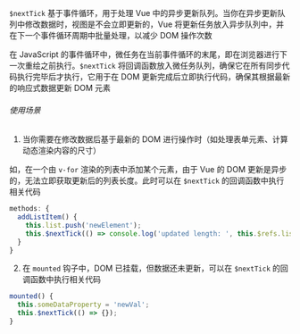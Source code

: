 `$nextTick` 基于事件循环，用于处理 Vue 中的异步更新队列。当你在异步更新队列中修改数据时，视图是不会立即更新的，Vue 将更新任务放入异步队列中，并在下一个事件循环周期中批量处理，以减少 DOM 操作次数

在 JavaScript 的事件循环中，微任务在当前事件循环的末尾，即在浏览器进行下一次重绘之前执行。`$nextTick` 将回调函数放入微任务队列，确保它在所有同步代码执行完毕后才执行，它用于在 DOM 更新完成后立即执行代码，确保其根据最新的响应式数据更新 DOM 元素

###### 使用场景

1. 当你需要在修改数据后基于最新的 DOM 进行操作时（如处理表单元素、计算动态渲染内容的尺寸）

如，在一个由 `v-for` 渲染的列表中添加某个元素，由于 Vue 的 DOM 更新是异步的，无法立即获取更新后的列表长度。此时可以在 `$nextTick` 的回调函数中执行相关代码

```JavaScript
methods: {
  addListItem() {
    this.list.push('newElement');
    this.$nextTick(() => console.log('updated length: ', this.$refs.listRef.children.length);
  }
}
```

2. 在 `mounted` 钩子中，DOM 已挂载，但数据还未更新，可以在 `$nextTick` 的回调函数中执行相关代码

```JavaScript
mounted() {
  this.someDataProperty = 'newVal';
  this.$nextTick(() => {});
}
```

